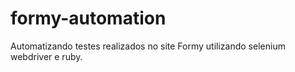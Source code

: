 # formy-automation
Automatizando testes realizados no site Formy utilizando selenium webdriver e ruby.
